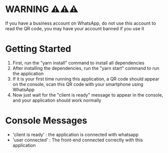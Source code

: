 # WARNING  ⚠️⚠️⚠️
If you have a business account on WhatsApp, do not use this account to read the QR code, you may have your account banned if you use it
# Getting Started
1. First, run the "yarn install" command to install all dependencies
2. After installing the dependencies, run the "yarn start" command to run the application
3. If it is your first time running this application, a QR code should appear on the console, scan this QR code with your smartphone using WhatsApp
4. Now just wait for the "client is ready" message to appear in the console, and your application should work normally
# Console Messages
* 'client is ready' : the application is connected with whatsapp
* 'user connected' : The front-end connected correctly with this application
